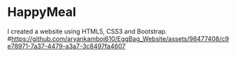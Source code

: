 # HappyMeal
I created a website using HTML5, CSS3 and Bootstrap.
#https://github.com/aryankamboj610/EggBag_Website/assets/98477408/c9e78971-7a37-4479-a3a7-3c8497fa4607


